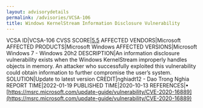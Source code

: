 ```yaml
---
layout: advisorydetails
permalink: /advisories/VCSA-106
title: Windows KernelStream Information Disclosure Vulnerability
---
```

VCSA ID|VCSA-106
CVSS SCORE|[5.5](https://nvd.nist.gov/vuln-metrics/cvss/v3-calculator?calculator&version=3.0&vector=(AV:L/AC:L/PR:L/UI:N/S:U/C:H/I:N/A:N/E:P/RL:O/RC:C))
AFFECTED VENDORS|Microsoft
AFFECTED PRODUCTS|Microsoft Windows
AFFECTED VERSIONS|Microsoft Windows 7 - Windows 20h2
DESCRIPTION|An information disclosure vulnerability exists when the Windows KernelStream improperly handles objects in memory. An attacker who successfully exploited this vulnerability could obtain information to further compromise the user’s system.
SOLUTION|Update to latest version
CREDIT|nghiadt12 - Dao Trong Nghia
REPORT TIME|2022-01-19
PUBLISHED TIME|2020-10-13
REFERENCES|&#8226; [https://msrc.microsoft.com/update-guide/vulnerability/CVE-2020-16889](https://msrc.microsoft.com/update-guide/vulnerability/CVE-2020-16889)
